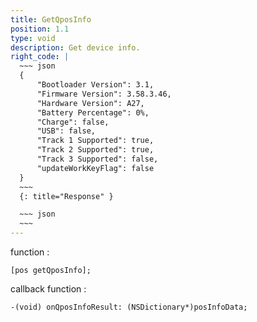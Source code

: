 ```yaml
---
title: GetQposInfo
position: 1.1
type: void
description: Get device info.
right_code: |
  ~~~ json
  {
      "Bootloader Version": 3.1,
      "Firmware Version": 3.58.3.46,
      "Hardware Version": A27,
      "Battery Percentage": 0%,
      "Charge": false,
      "USB": false,
      "Track 1 Supported": true,
      "Track 2 Supported": true,
      "Track 3 Supported": false,
      "updateWorkKeyFlag": false
  }
  ~~~
  {: title="Response" }

  ~~~ json
  ~~~
---
```

function :
```objc
[pos getQposInfo];
```
callback function :
```objc
-(void) onQposInfoResult: (NSDictionary*)posInfoData;
```



